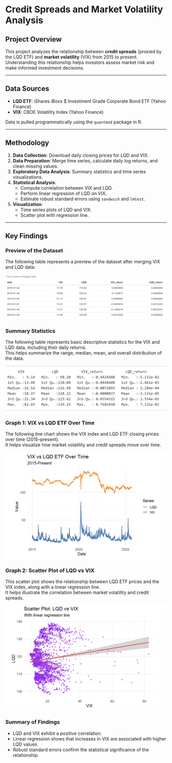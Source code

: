 # Credit Spreads and Market Volatility Analysis

## Project Overview
This project analyzes the relationship between **credit spreads** (proxied by the LQD ETF) and **market volatility** (VIX) from 2015 to present.  
Understanding this relationship helps investors assess market risk and make informed investment decisions.

---

## Data Sources
- **LQD ETF**: iShares iBoxx $ Investment Grade Corporate Bond ETF (Yahoo Finance)  
- **VIX**: CBOE Volatility Index (Yahoo Finance)  

Data is pulled programmatically using the `quantmod` package in R.

---

## Methodology
1. **Data Collection**: Download daily closing prices for LQD and VIX.  
2. **Data Preparation**: Merge time series, calculate daily log returns, and clean missing values.  
3. **Exploratory Data Analysis**: Summary statistics and time series visualizations.  
4. **Statistical Analysis**:
   - Compute correlation between VIX and LQD.  
   - Perform linear regression of LQD on VIX.  
   - Estimate robust standard errors using `sandwich` and `lmtest`.  
5. **Visualization**:
   - Time series plots of LQD and VIX.  
   - Scatter plot with regression line.

---

## Key Findings

### Preview of the Dataset
The following table represents a preview of the dataset after merging VIX and LQD data:

![First 6 Rows](images/First6rowsofdata.png)

### Summary Statistics
The following table represents basic descriptive statistics for the VIX and LQD data, including their daily returns.  
This helps summarize the range, median, mean, and overall distribution of the data.  

![Summary Table](images/SummaryTable.png)

### Graph 1: VIX vs LQD ETF Over Time
The following line chart shows the VIX index and LQD ETF closing prices over time (2015–present).  
It helps visualize how market volatility and credit spreads move over time.  

![Graph 1](images/Graph1.png)

### Graph 2: Scatter Plot of LQD vs VIX
This scatter plot shows the relationship between LQD ETF prices and the VIX index, along with a linear regression line.  
It helps illustrate the correlation between market volatility and credit spreads.  

![Graph 2](images/Graph2.png)

### Summary of Findings
- LQD and VIX exhibit a positive correlation.  
- Linear regression shows that increases in VIX are associated with higher LQD values.  
- Robust standard errors confirm the statistical significance of the relationship.


